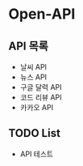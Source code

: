 # Open-API

## API 목록 
* 날씨 API
* 뉴스 API
* 구글 달력 API
* 코드 리뷰 API
* 카카오 API 


## TODO List
* API 테스트